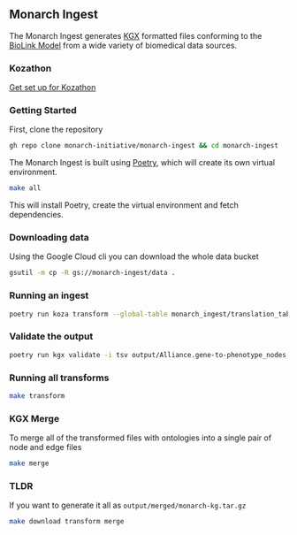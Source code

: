 ## Monarch Ingest

The Monarch Ingest generates [KGX](https://github.com/biolink/kgx/blob/master/specification/kgx-format.md) formatted files conforming to the [BioLink Model](https://biolink.github.io/biolink-model/) from a wide variety of biomedical data sources. 


### Kozathon

[Get set up for Kozathon](kozathon/setup.md)

### Getting Started

First, clone the repository

```bash
gh repo clone monarch-initiative/monarch-ingest && cd monarch-ingest
```

The Monarch Ingest is built using [Poetry](https://python-poetry.org), which will create its own virtual environment. 

```bash
make all
```

This will install Poetry, create the virtual environment and fetch dependencies.

### Downloading data

Using the Google Cloud cli you can download the whole data bucket

```bash
gsutil -m cp -R gs://monarch-ingest/data .
```

### Running an ingest

```bash
poetry run koza transform --global-table monarch_ingest/translation_table.yaml --source monarch_ingest/alliance/metadata.yaml --output-format tsv  
```

### Validate the output

```bash
poetry run kgx validate -i tsv output/Alliance.gene-to-phenotype_nodes.tsv output/Alliance.gene-to-phenotype_edges.tsv 
```

### Running all transforms

```bash
make transform
```

### KGX Merge

To merge all of the transformed files with ontologies into a single pair of node and edge files

```bash
make merge
```

### TLDR

If you want to generate it all as `output/merged/monarch-kg.tar.gz`

```bash
make download transform merge
```
